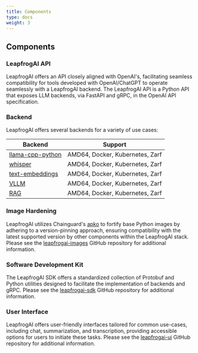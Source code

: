 ```yaml
---
title: Components 
type: docs
weight: 3
---
```


## Components

### LeapfrogAI API

LeapfrogAI offers an API closely aligned with OpenAI's, facilitating seamless compatibility for tools developed with OpenAI/ChatGPT to operate seamlessly with a LeapfrogAI backend. The LeapfrogAI API is a Python API that exposes LLM backends, via FastAPI and gRPC, in the OpenAI API specification.

### Backend

LeapfrogAI offers several backends for a variety of use cases:

| Backend                                                                                    | Support                         |
| ------------------------------------------------------------------------------------------ | ------------------------------- |
| [llama-cpp-python](https://github.com/defenseunicorns/leapfrogai/tree/main/packages/llama-cpp-python) | AMD64, Docker, Kubernetes, Zarf |
| [whisper](https://github.com/defenseunicorns/leapfrogai/tree/main/packages/whisper)                   | AMD64, Docker, Kubernetes, Zarf |
| [text-embeddings](https://github.com/defenseunicorns/leapfrogai/tree/main/packages/text-embeddings)   | AMD64, Docker, Kubernetes, Zarf |
| [VLLM](https://github.com/defenseunicorns/leapfrogai/tree/main/packages/vllm)                         | AMD64, Docker, Kubernetes, Zarf |
| [RAG](https://github.com/defenseunicorns/leapfrogai-backend-rag)                           | AMD64, Docker, Kubernetes, Zarf |

### Image Hardening

LeapfrogAI utilizes Chainguard's [apko](https://github.com/chainguard-dev/apko) to fortify base Python images by adhering to a version-pinning approach, ensuring compatibility with the latest supported version by other components within the LeapfrogAI stack. Please see the [leapfrogai-images](https://github.com/defenseunicorns/leapfrogai-images) GitHub repository for additional information.

### Software Development Kit

The LeapfrogAI SDK offers a standardized collection of Protobuf and Python utilities designed to facilitate the implementation of backends and gRPC. Please see the [leapfrogai-sdk](https://github.com/defenseunicorns/leapfrogai-sdk) GitHub repository for additional information.

### User Interface

LeapfrogAI offers user-friendly interfaces tailored for common use-cases, including chat, summarization, and transcription, providing accessible options for users to initiate these tasks. Please see the [leapfrogai-ui](https://github.com/defenseunicorns/leapfrogai-ui) GitHub repository for additional information.
